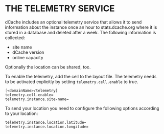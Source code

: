 THE TELEMETRY SERVICE
=====================

dCache includes an optional telemetry service that allows it to
send information about the instance once an hour to stats.dcache.org
where it is stored in a database and deleted after a week. The
following information is collected:

- site name
- dCache version
- online capacity

Optionally the location can be shared, too.

To enable the telemetry, add the cell to the layout file. The telemetry
needs to be activated explicitly by setting `telemetry.cell.enable` to true.

```
[<domainName>/telemetry]
telemetry.cell.enable=
telemetry.instance.site-name=
```

To send your location you need to configure the following options according
to your location:

```
telemetry.instance.location.latitude=
telemetry.instance.location.longitude=
```
